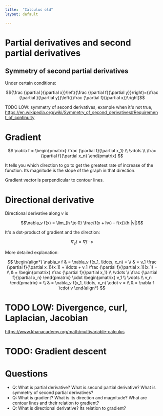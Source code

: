 ```yaml
---
title:  "Calculus old"
layout: default

---
```


# Partial derivatives and second partial derivatives

## Symmetry of second partial derivatives

Under certain conditions:

$${\frac {\partial }{\partial x}}\left({\frac {\partial f}{\partial y}}\right)={\frac {\partial }{\partial y}}\left({\frac {\partial f}{\partial x}}\right)$$

TODO LOW: symmetry of second derivatives, example when it's not true, <https://en.wikipedia.org/wiki/Symmetry_of_second_derivatives#Requirement_of_continuity>

# Gradient

$$
\nabla f = 
\begin{pmatrix}
\frac {\partial f}{\partial x_1} \\
\vdots \\
\frac {\partial f}{\partial x_n}
\end{pmatrix}
$$

It tells you which direction to go to get the greatest rate of increase of the function.
Its magnitude is the slope of the graph in that direction.

Gradient vector is perpendicular to contour lines.

# Directional derivative

Directional derivative along $v$ is

$$\nabla_v f(x) = \lim_{h \to 0} \frac{f(x + hv) - f(x)}{h |v|}$$

It's a dot-product of gradient and the direction:

$$\nabla_v f = \nabla f \cdot v$$

More detailed explanation:

$$
\begin{align*}
\nabla_v f & = \nabla_v f(x_1, \ldots, x_n) = \\ 
& = v_1 \frac {\partial f}{\partial x_1}(x_1) + \ldots + v_1 \frac {\partial f}{\partial x_1}(x_1) = \\
& =
\begin{pmatrix}
\frac {\partial f}{\partial x_1} \\
\vdots \\
\frac {\partial f}{\partial x_n}
\end{pmatrix}
\cdot
\begin{pmatrix}
v_1 \\
\vdots \\
v_n
\end{pmatrix} = \\
& = \nabla_v f(x_1, \ldots, x_n) \cdot v = \\
& = \nabla f \cdot v
\end{align*}
$$


# TODO LOW: Divergence, curl, Laplacian, Jacobian

<https://www.khanacademy.org/math/multivariable-calculus>

# TODO: Gradient descent


# Questions

- Q: What is partial derivative? What is second partial derivative? What is symmetry of second partial derivatives? 
- Q: What is gradient? What is its direction and magnitude? What are contour lines and their relation to gradient?
- Q: What is directional derivative? Its relation to gradient?











